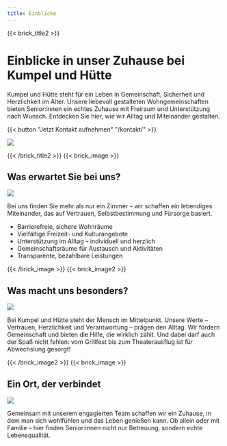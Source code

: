 ```yaml
---
title: Einblicke
---
```


{{< brick_title2 >}}
# Einblicke in unser Zuhause bei Kumpel und Hütte

Kumpel und Hütte steht für ein Leben in Gemeinschaft, Sicherheit und Herzlichkeit im Alter. Unsere liebevoll gestalteten Wohngemeinschaften bieten Senior:innen ein echtes Zuhause mit Freiraum und Unterstützung nach Wunsch. Entdecken Sie hier, wie wir Alltag und Miteinander gestalten.

{{< button "Jetzt Kontakt aufnehmen" "/kontakt/" >}}

![](/uploads/gallery/05.jpg)

{{< /brick_title2 >}}
{{< brick_image >}}

## Was erwartet Sie bei uns?

![](/uploads/gallery/02.jpg)

Bei uns finden Sie mehr als nur ein Zimmer – wir schaffen ein lebendiges Miteinander, das auf Vertrauen, Selbstbestimmung und Fürsorge basiert.

- Barrierefreie, sichere Wohnräume
- Vielfältige Freizeit- und Kulturangebote
- Unterstützung im Alltag – individuell und herzlich
- Gemeinschaftsräume für Austausch und Aktivitäten
- Transparente, bezahlbare Leistungen

{{< /brick_image >}}
{{< brick_image2 >}}

## Was macht uns besonders?

![](/uploads/photos/06.jpg)

Bei Kumpel und Hütte steht der Mensch im Mittelpunkt. Unsere Werte – Vertrauen, Herzlichkeit und Verantwortung – prägen den Alltag. Wir fördern Gemeinschaft und bieten die Hilfe, die wirklich zählt. Und dabei darf auch der Spaß nicht fehlen: vom Grillfest bis zum Theaterausflug ist für Abwechslung gesorgt!

{{< /brick_image2 >}}
{{< brick_image >}}

## Ein Ort, der verbindet

![](/uploads/gallery/05.jpg)

Gemeinsam mit unserem engagierten Team schaffen wir ein Zuhause, in dem man sich wohlfühlen und das Leben genießen kann. Ob allein oder mit Familie – hier finden Senior:innen nicht nur Betreuung, sondern echte Lebensqualität.

<!-- {{< /brick_image >}}
{{< brick_reviews >}}{{< /brick_reviews >}}
{{< brick_quote >}}

## "Kumpel und Hütte fühlt sich an wie Familie."
— &nbsp;Bewohnerstimme

![](/uploads/gallery/05.jpg)

{{< /brick_quote >}}
{{< brick_small >}}

{{< /brick_small >}}
{{< brick_map >}}{{< /brick_map >}} -->

